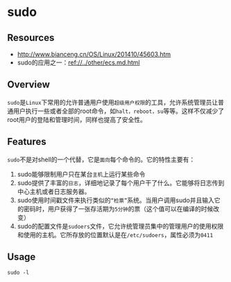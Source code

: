 # sudo

## Resources

* <http://www.bianceng.cn/OS/Linux/201410/45603.htm>
* sudo的应用之一：<ref://../other/ecs.md.html>

## Overview 

`sudo`是`Linux`下常用的允许普通用户使用`超级用户权限`的工具，允许系统管理员让普通用户执行一些或者全部的root命令，如`halt，reboot，su`等等。这样不仅减少了root用户的登陆和管理时间，同样也提高了安全性。

## Features

`sudo`不是对shell的一个代替，它是`面向`每个命令的。它的特性主要有：

1. sudo能够限制用户只在某台`主机`上运行某些命令
2. sudo提供了丰富的`日志`，详细地记录了每个用户干了什么。它能够将日志传到中心主机或者日志服务器。
3. sudo使用时间戳文件来执行类似的`“检票”`系统。当用户调用sudo并且输入它的密码时，用户获得了一张存活期为`5分钟`的票（这个值可以在编译的时候改变）
4. sudo的配置文件是`sudoers`文件，它允许统管理员集中的管理用户的使用权限和使用的主机。它所存放的位置默认是在`/etc/sudoers`，属性必须为`0411`


## Usage 

    sudo -l

